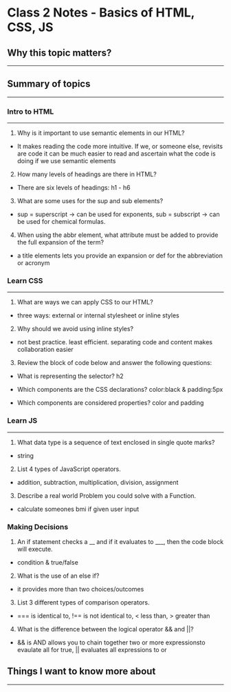 # Class 2 Notes - Basics of HTML, CSS, JS

## Why this topic matters?

---
  
## Summary of topics

---

### Intro to HTML

---

1. Why is it important to use semantic elements in our HTML?

- It makes reading the code more intuitive.  If we, or someone else, revisits are code it can be much easier to read and ascertain what the code is doing if we use semantic elements

2. How many levels of headings are there in HTML?

- There are six levels of headings: h1 - h6

3. What are some uses for the sup and sub elements?

- sup = superscript -> can be used for exponents, sub = subscript -> can be used for chemical formulas.  

4. When using the abbr element, what attribute must be added to provide the full expansion of the term?

- a title elements lets you provide an expansion or def for the abbreviation or acronym

### Learn CSS

---

1. What are ways we can apply CSS to our HTML?

- three ways: external or internal stylesheet or inline styles

2. Why should we avoid using inline styles?

- not best practice.  least efficient.  separating code and content makes collaboration easier

3. Review the block of code below and answer the following questions:

- What is representing the selector?  h2

- Which components are the CSS declarations?  color:black & padding:5px

- Which components are considered properties? color and padding

### Learn JS

---

1. What data type is a sequence of text enclosed in single quote marks?

- string

2. List 4 types of JavaScript operators.

- addition, subtraction, multiplication, division, assignment

3. Describe a real world Problem you could solve with a Function.

- calculate someones bmi if given user input

### Making Decisions

1. An if statement checks a __ and if it evaluates to ___, then the code block will execute.

- condition & true/false

2. What is the use of an else if?

- it provides more than two choices/outcomes

3. List 3 different types of comparison operators.

- === is identical to, !== is not identical to, < less than, > greater than

4. What is the difference between the logical operator && and ||?

- && is AND allows you to chain together two or more expressionsto evaulate all for true, || evaluates all expressions to or

## Things I want to know more about

---
